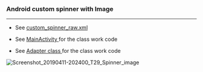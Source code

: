 
### Android custom spinner with Image
_______________________________________
* See   [custom_spinner_raw.xml](https://github.com/MoranShalom/Tutorial29_Android_custom-spinner-with-Image/blob/master/app/src/main/res/layout/custom_spinner_row.xml) 

* See [MainActivity ](https://github.com/MoranShalom/Tutorial29_Android_custom-spinner-with-Image/blob/master/app/src/main/java/com/example/t29_spinner_image/MainActivity.java)for the class work code

* See [Adapter class ](https://github.com/MoranShalom/Tutorial29_Android_custom-spinner-with-Image/blob/master/app/src/main/java/com/example/t29_spinner_image/CustomAdapter.java)for the class work code




![Screenshot_20190411-202400_T29_Spinner_image](https://user-images.githubusercontent.com/49485877/56003337-d9497880-5cce-11e9-9407-8a85a2826038.jpg)
